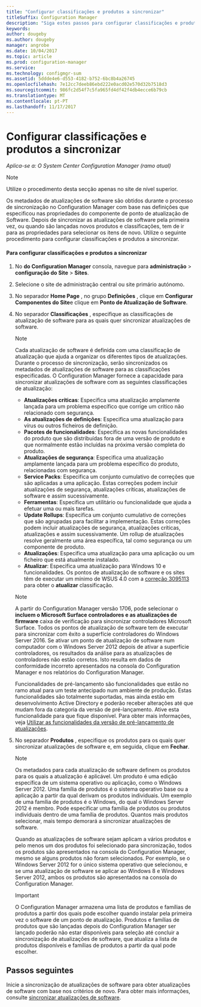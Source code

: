 ```yaml
---
title: "Configurar classificações e produtos a sincronizar"
titleSuffix: Configuration Manager
description: "Siga estes passos para configurar classificações e produtos para sincronizar na consola do Configuration Manager."
keywords: 
author: dougeby
ms.author: dougeby
manager: angrobe
ms.date: 10/04/2017
ms.topic: article
ms.prod: configuration-manager
ms.service: 
ms.technology: configmgr-sum
ms.assetid: 5ddde4e6-d553-4182-b752-6bc8b4a26745
ms.openlocfilehash: 7e12cc7deeb86ebd222e0acd02e570d32b7518d3
ms.sourcegitcommit: 986fc2d54f7c5fa965fd4df42f4db4ecce6b79cb
ms.translationtype: MT
ms.contentlocale: pt-PT
ms.lasthandoff: 11/17/2017
---
```

#  <a name="configure-classifications-and-products-to-synchronize"></a>Configurar classificações e produtos a sincronizar  

*Aplica-se a: O System Center Configuration Manager (ramo atual)*


> [!NOTE]  
>  Utilize o procedimento desta secção apenas no site de nível superior.  

 Os metadados de atualizações de software são obtidos durante o processo de sincronização no Configuration Manager com base nas definições que especificou nas propriedades do componente de ponto de atualização de Software. Depois de sincronizar as atualizações de software pela primeira vez, ou quando são lançadas novos produtos e classificações, tem de ir para as propriedades para selecionar os itens de novo. Utilize o seguinte procedimento para configurar classificações e produtos a sincronizar.  

#### <a name="to-configure-classifications-and-products-to-synchronize"></a>Para configurar classificações e produtos a sincronizar  

1.  No **do Configuration Manager** consola, navegue para **administração** > **configuração do Site** > **Sites**.

2. Selecione o site de administração central ou site primário autónomo.  

3.  No separador **Home Page** , no grupo **Definições** , clique em **Configurar Componentes do Site**e clique em **Ponto de Atualização de Software**.

4.  No separador **Classificações** , especifique as classificações de atualização de software para as quais quer sincronizar atualizações de software.  

    > [!NOTE]  
    >  Cada atualização de software é definida com uma classificação de atualização que ajuda a organizar os diferentes tipos de atualizações. Durante o processo de sincronização, serão sincronizados os metadados de atualizações de software para as classificações especificadas. O Configuration Manager fornece a capacidade para sincronizar atualizações de software com as seguintes classificações de atualização:  
    >   
    > - **Atualizações críticas**: Especifica uma atualização amplamente lançada para um problema específico que corrige um crítico não relacionado com segurança.  
    > - **As atualizações de definições**: Especifica uma atualização para vírus ou outros ficheiros de definição.  
    > - **Pacotes de funcionalidades**: Especifica as novas funcionalidades do produto que são distribuídas fora de uma versão de produto e que normalmente estão incluídas na próxima versão completa do produto.  
    > - **Atualizações de segurança**: Especifica uma atualização amplamente lançada para um problema específico do produto, relacionadas com segurança.  
    > - **Service Packs**: Especifica um conjunto cumulativo de correções que são aplicadas a uma aplicação. Estas correções podem incluir atualizações de segurança, atualizações críticas, atualizações de software e assim sucessivamente.  
    > - **Ferramentas**: Especifica um utilitário ou funcionalidade que ajuda a efetuar uma ou mais tarefas.  
    > - **Update Rollups**: Especifica um conjunto cumulativo de correções que são agrupadas para facilitar a implementação. Estas correções podem incluir atualizações de segurança, atualizações críticas, atualizações e assim sucessivamente. Um rollup de atualizações resolve geralmente uma área específica, tal como segurança ou um componente de produto.  
    > - **Atualizações**: Especifica uma atualização para uma aplicação ou um ficheiro que está atualmente instalado.  
    > - **Atualizar**: Especifica uma atualização para Windows 10 e funcionalidades. Os pontos de atualização de software e os sites têm de executar um mínimo de WSUS 4.0 com a [correção 3095113](https://support.microsoft.com/kb/3095113) para obter o **atualizar** classificação.    
    >       

    > [!NOTE]    
    > A partir do Configuration Manager versão 1706, pode selecionar o **incluem o Microsoft Surface controladores e as atualizações de firmware** caixa de verificação para sincronizar controladores Microsoft Surface. Todos os pontos de atualização de software tem de executar para sincronizar com êxito a superfície controladores do Windows Server 2016. Se ativar um ponto de atualização de software num computador com o Windows Server 2012 depois de ativar a superfície controladores, os resultados da análise para as atualizações de controladores não estão corretos. Isto resulta em dados de conformidade incorreto apresentados na consola do Configuration Manager e nos relatórios do Configuration Manager.  
    > 
    > Funcionalidades de pré-lançamento são funcionalidades que estão no ramo atual para um teste antecipado num ambiente de produção. Estas funcionalidades são totalmente suportadas, mas ainda estão em desenvolvimento Active Directory e poderão receber alterações até que mudam fora da categoria da versão de pré-lançamento. Ative esta funcionalidade para que fique disponível. Para obter mais informações, veja [Utilizar as funcionalidades da versão de pré-lançamento de atualizações](https://docs.microsoft.com/sccm/core/servers/manage/install-in-console-updates#bkmk_prerelease).

5.  No separador **Produtos** , especifique os produtos para os quais quer sincronizar atualizações de software e, em seguida, clique em **Fechar**.  

    > [!NOTE]  
    >  Os metadados para cada atualização de software definem os produtos para os quais a atualização é aplicável. Um produto é uma edição específica de um sistema operativo ou aplicação, como o Windows Server 2012. Uma família de produtos é o sistema operativo base ou a aplicação a partir da qual derivam os produtos individuais. Um exemplo de uma família de produtos é o Windows, do qual o Windows Server 2012 é membro. Pode especificar uma família de produtos ou produtos individuais dentro de uma família de produtos. Quantos mais produtos selecionar, mais tempo demorará a sincronizar atualizações de software.  
    >   
    >  Quando as atualizações de software sejam aplicam a vários produtos e pelo menos um dos produtos foi selecionado para sincronização, todos os produtos são apresentados na consola do Configuration Manager, mesmo se alguns produtos não foram selecionados. Por exemplo, se o Windows Server 2012 for o único sistema operativo que selecionou, e se uma atualização de software se aplicar ao Windows 8 e Windows Server 2012, ambos os produtos são apresentados na consola do Configuration Manager.  

    > [!IMPORTANT]  
    >  O Configuration Manager armazena uma lista de produtos e famílias de produtos a partir dos quais pode escolher quando instalar pela primeira vez o software de um ponto de atualização. Produtos e famílias de produtos que são lançadas depois do Configuration Manager ser lançado poderão não estar disponíveis para seleção até concluir a sincronização de atualizações de software, que atualiza a lista de produtos disponíveis e famílias de produtos a partir da qual pode escolher.  

## <a name="next-steps"></a>Passos seguintes
Inicie a sincronização de atualizações de software para obter atualizações de software com base nos critérios de novo. Para obter mais informações, consulte [sincronizar atualizações de software](synchronize-software-updates.md).
